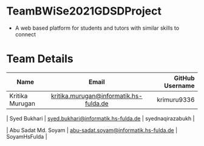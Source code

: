 # TeamBWiSe2021GDSDProject
- A web based platform for students and tutors with similar skills to connect


# Team Details


| Name            | Email                                  | GitHub Username  |
| --------------- |:--------------------------------------:| ----------------:|
| Kritika Murugan | kritika.murugan@informatik.hs-fulda.de | krimuru9336      |

| Syed Bukhari | syed.bukhari@informatik.hs-fulda.de | syednaqirazabukh     |

| Abu Sadat Md. Soyam | abu-sadat.soyam@informatik.hs-fulda.de | SoyamHsFulda  |
